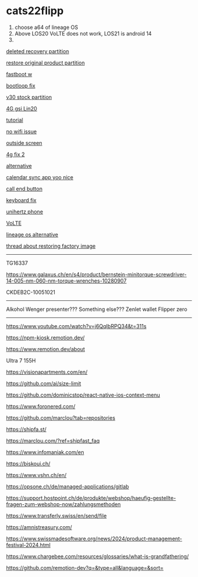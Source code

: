# cats22flipp

1. choose a64 of lineage OS
2. Above LOS20 VoLTE does not work, LOS21 is android 14
3. 

[deleted recovery partition](https://xdaforums.com/t/cat-s22-flip-installing-gsi-rom.4660690/post-89493684)

[restore original product partition](https://xdaforums.com/t/cat-s22-flip-installing-gsi-rom.4660690/post-89508654)

[fastboot w](https://xdaforums.com/t/cat-s22-flip-installing-gsi-rom.4660690/post-89509140)

[bootloop fix](https://xdaforums.com/t/cat-s22-flip-installing-gsi-rom.4660690/post-89511504)

[v30 stock partition](https://xdaforums.com/t/cat-s22-flip-installing-gsi-rom.4660690/post-89511706)

[4G gsi Lin20](https://xdaforums.com/t/cat-s22-flip-installing-gsi-rom.4660690/post-89532630)

[tutorial](https://xdaforums.com/t/cat-s22-flip-installing-gsi-rom.4660690/post-89534536)

[no wifi issue](https://xdaforums.com/t/cat-s22-flip-no-wifi-after-rooting.4630637/)

[outside screen](https://github.com/B-CyberFunker/CATS22Present/releases)

[4g fix 2](https://xdaforums.com/t/cat-s22-flip-installing-gsi-rom.4660690/post-89563371)

[alternative](https://xdaforums.com/t/cat-s22-flip-installing-gsi-rom.4660690/post-89563781)

[calendar sync app yoo nice](https://www.reddit.com/r/PrivacyGuides/comments/uowae6/why_davx5_in_not_recommended_in_calendar_contact/)

[call end button](https://xdaforums.com/t/cat-s22-flip-installing-gsi-rom.4660690/post-89575186)

[keyboard fix](https://xdaforums.com/t/cat-s22-flip-installing-gsi-rom.4660690/post-89722022)

[unihertz phone](https://www.unihertz.com/products/jelly-star?variant=43998790484207)

[VoLTE](https://github.com/ponces/treble_build_pe#:~:text=If%20you%20have%20a%20non%2DSamsung%20device%20with%20a%20Qualcomm%20chipset%20and%20VoLTE%20isn%27t%20working%20with%20the%20default%20IMS%20package%20provided%20by%20Treble%20App%2C%20try%20installing%20this%20alternative%20IMS%20package.)

[lineage os alternative](https://github.com/phhusson/treble_experimentations/releases)

[thread about restoring factory image](https://xdaforums.com/t/cat-s22-flip-revert-to-stock.4626603/)


---

TG16337

https://www.galaxus.ch/en/s4/product/bernstein-minitorque-screwdriver-14-005-nm-060-nm-torque-wrenches-10280907

CKDEB2C-10051021

---

Alkohol
Wenger presenter??? Something else???
Zenlet wallet
Flipper zero

---

https://www.youtube.com/watch?v=j6QqIbRPQ34&t=311s

https://npm-kiosk.remotion.dev/

https://www.remotion.dev/about

Ultra 7 155H

https://visionapartments.com/en/

https://github.com/ai/size-limit

https://github.com/dominicstop/react-native-ios-context-menu

https://www.foronered.com/

https://github.com/marclou?tab=repositories

https://shipfa.st/

https://marclou.com/?ref=shipfast_faq

https://www.infomaniak.com/en

https://biskoui.ch/

https://www.vshn.ch/en/

https://opsone.ch/de/managed-applications/gitlab

https://support.hostpoint.ch/de/produkte/webshop/haeufig-gestellte-fragen-zum-webshop-now/zahlungsmethoden

https://www.transferly.swiss/en/send/file

https://amnistreasury.com/

https://www.swissmadesoftware.org/news/2024/product-management-festival-2024.html

https://www.chargebee.com/resources/glossaries/what-is-grandfathering/

https://github.com/remotion-dev?q=&type=all&language=&sort=
